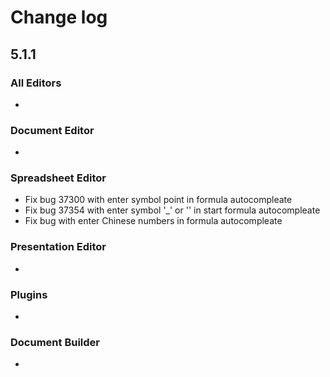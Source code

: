 # Change log
## 5.1.1
### All Editors
* 

### Document Editor
* 

### Spreadsheet Editor
* Fix bug 37300 with enter symbol point in formula autocompleate
* Fix bug 37354 with enter symbol '_' or '\' in start formula autocompleate
* Fix bug with enter Chinese numbers in formula autocompleate

### Presentation Editor
* 

### Plugins
* 

### Document Builder
* 
